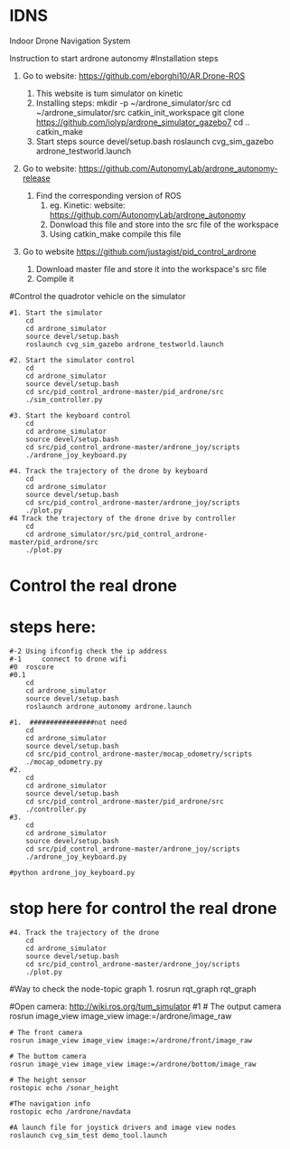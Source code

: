 # IDNS
Indoor Drone Navigation System

Instruction to start ardrone autonomy
#Installation steps
1. Go to website: https://github.com/eborghi10/AR.Drone-ROS 

	1. This website is tum simulator on kinetic
	2. Installing steps:
		mkdir -p ~/ardrone_simulator/src
		cd  ~/ardrone_simulator/src
		catkin_init_workspace
		git clone https://github.com/iolyp/ardrone_simulator_gazebo7
		cd ..
		catkin_make
	3. Start steps
		source devel/setup.bash
		roslaunch cvg_sim_gazebo ardrone_testworld.launch


2. Go to website: https://github.com/AutonomyLab/ardrone_autonomy-release

	1. Find the corresponding version of ROS
		1. eg. Kinetic: website: https://github.com/AutonomyLab/ardrone_autonomy
		2. Donwload this file and store into the src file of the workspace
		3. Using catkin_make compile this file

4. Go to website https://github.com/justagist/pid_control_ardrone

	1. Download master file and store it into the workspace's src file
	2. Compile it

#Control the quadrotor vehicle on the simulator

	#1. Start the simulator
		cd
		cd ardrone_simulator
		source devel/setup.bash
		roslaunch cvg_sim_gazebo ardrone_testworld.launch

	#2. Start the simulator control
		cd
		cd ardrone_simulator
		source devel/setup.bash
		cd src/pid_control_ardrone-master/pid_ardrone/src
		./sim_controller.py

	#3. Start the keyboard control
		cd
		cd ardrone_simulator
		source devel/setup.bash
		cd src/pid_control_ardrone-master/ardrone_joy/scripts
		./ardrone_joy_keyboard.py

	#4. Track the trajectory of the drone by keyboard
		cd
		cd ardrone_simulator
		source devel/setup.bash
		cd src/pid_control_ardrone-master/ardrone_joy/scripts
		./plot.py
	#4 Track the trajectory of the drone drive by controller
		cd 
		cd ardrone_simulator/src/pid_control_ardrone-master/pid_ardrone/src
		./plot.py

# Control the real drone

# steps here:
	#-2	Using ifconfig check the ip address
	#-1     connect to drone wifi
	#0	roscore
	#0.1	
		cd
		cd ardrone_simulator
		source devel/setup.bash
		roslaunch ardrone_autonomy ardrone.launch

	#1.  ################not need
		cd
		cd ardrone_simulator
		source devel/setup.bash
		cd src/pid_control_ardrone-master/mocap_odometry/scripts
		./mocap_odometry.py
	#2.
		cd
		cd ardrone_simulator
		source devel/setup.bash
		cd src/pid_control_ardrone-master/pid_ardrone/src
		./controller.py
	#3.  
		cd
		cd ardrone_simulator
		source devel/setup.bash
		cd src/pid_control_ardrone-master/ardrone_joy/scripts
		./ardrone_joy_keyboard.py

	#python ardrone_joy_keyboard.py




# stop here for control the real drone

	#4. Track the trajectory of the drone
		cd
		cd ardrone_simulator
		source devel/setup.bash
		cd src/pid_control_ardrone-master/ardrone_joy/scripts
		./plot.py

#Way to check the node-topic graph
	1. rosrun rqt_graph rqt_graph

#Open camera: http://wiki.ros.org/tum_simulator
#1	# The output camera
	rosrun image_view image_view image:=/ardrone/image_raw

	# The front camera
	rosrun image_view image_view image:=/ardrone/front/image_raw

	# The buttom camera
	rosrun image_view image_view image:=/ardrone/bottom/image_raw

	# The height sensor
	rostopic echo /sonar_height

	#The navigation info
	rostopic echo /ardrone/navdata

	#A launch file for joystick drivers and image view nodes
	roslaunch cvg_sim_test demo_tool.launch
